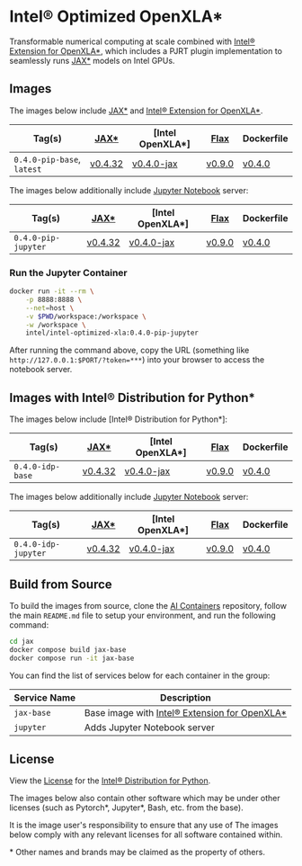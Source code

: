 # Intel® Optimized OpenXLA\*

Transformable numerical computing at scale combined with [Intel® Extension for OpenXLA\*], which includes a PJRT plugin implementation to seamlessly runs [JAX\*] models on Intel GPUs.

## Images

The images below include [JAX\*] and [Intel® Extension for OpenXLA\*].

| Tag(s)                     | [JAX\*]   | [Intel OpenXLA\*] | [Flax]   | Dockerfile      |
| -------------------------- | --------- | ----------------- | -------- | --------------- |
| `0.4.0-pip-base`, `latest` | [v0.4.32] | [v0.4.0-jax]      | [v0.9.0] | [v0.4.0]        |

The images below additionally include [Jupyter Notebook](https://jupyter.org/) server:

| Tag(s)              | [JAX\*]   | [Intel OpenXLA\*] | [Flax]   | Dockerfile      |
| ------------------- | --------- | ----------------- | -------- | --------------- |
| `0.4.0-pip-jupyter` | [v0.4.32] | [v0.4.0-jax]      | [v0.9.0] | [v0.4.0]        |


### Run the Jupyter Container

```bash
docker run -it --rm \
    -p 8888:8888 \
    --net=host \
    -v $PWD/workspace:/workspace \
    -w /workspace \
    intel/intel-optimized-xla:0.4.0-pip-jupyter
```

After running the command above, copy the URL (something like `http://127.0.0.1:$PORT/?token=***`) into your browser to access the notebook server.

## Images with Intel® Distribution for Python*

The images below include [Intel® Distribution for Python*]:

| Tag(s)           | [JAX\*]   | [Intel OpenXLA\*] | [Flax]   | Dockerfile      |
| ---------------- | --------- | ----------------- | -------- | --------------- |
| `0.4.0-idp-base` | [v0.4.32] | [v0.4.0-jax]      | [v0.9.0] | [v0.4.0]        |


The images below additionally include [Jupyter Notebook](https://jupyter.org/) server:

| Tag(s)              | [JAX\*]   | [Intel OpenXLA\*] | [Flax]   | Dockerfile      |
| ------------------- | --------- | ----------------- | -------- | --------------- |
| `0.4.0-idp-jupyter` | [v0.4.32] | [v0.4.0-jax]      | [v0.9.0] | [v0.4.0]        |

## Build from Source

To build the images from source, clone the [AI Containers](https://github.com/intel/ai-containers) repository, follow the main `README.md` file to setup your environment, and run the following command:

```bash
cd jax
docker compose build jax-base
docker compose run -it jax-base
```

You can find the list of services below for each container in the group:

| Service Name | Description                                     |
| ------------ | ----------------------------------------------- |
| `jax-base`   | Base image with [Intel® Extension for OpenXLA\*] |
| `jupyter`    | Adds Jupyter Notebook server                    |

## License

View the [License](https://github.com/intel/ai-containers/blob/main/LICENSE) for the [Intel® Distribution for Python].

The images below also contain other software which may be under other licenses (such as Pytorch*, Jupyter*, Bash, etc. from the base).

It is the image user's responsibility to ensure that any use of The images below comply with any relevant licenses for all software contained within.

\* Other names and brands may be claimed as the property of others.

<!--Below are links used in these document. They are not rendered: -->

[Intel® Distribution for Python]: https://www.intel.com/content/www/us/en/developer/tools/oneapi/distribution-for-python.html#gs.9bos9m
[Intel® Extension for OpenXLA\*]: https://github.com/intel/intel-extension-for-openxla
[JAX\*]: https://github.com/google/jax
[Flax]: https://github.com/google/flax

[v0.4.32]: https://github.com/google/jax/releases/tag/jax-v0.4.32

[v0.4.0-jax]: https://github.com/intel/intel-extension-for-openxla/releases/tag/0.4.0

[v0.9.0]: https://github.com/google/Flax/releases/tag/v0.9.0

[v0.4.0]: https://github.com/intel/ai-containers/blob/v0.4.0/jax/Dockerfile
